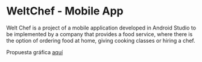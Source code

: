 # WeltChef - Mobile App

Welt Chef is a project of a mobile application developed in Android Studio to be implemented by a company that provides a food service, where there is the option of ordering food at home, giving cooking classes or hiring a chef.

Propuesta gráfica [aquí](design/muckups)



